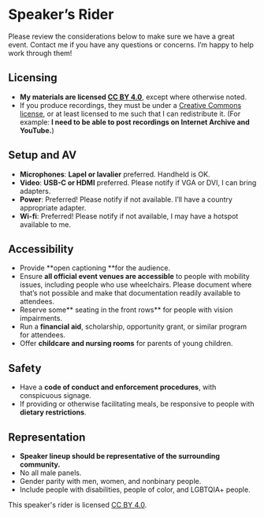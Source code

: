 # Speaker’s Rider

Please review the considerations below to make sure we have a great event. Contact me if you have any questions or concerns. I’m happy to help work through them!

## Licensing

*   **My materials are licensed [CC BY 4.0](https://creativecommons.org/licenses/by/4.0/)**, except where otherwise noted.
*   If you produce recordings, they must be under a [Creative Commons license](https://creativecommons.org/licenses/), or at least licensed to me such that I can redistribute it. (For example: **I need to be able to post recordings on Internet Archive and YouTube.**)

## Setup and AV

*   **Microphones**: **Lapel or lavalier** preferred. Handheld is OK.
*   **Video**: **USB-C or HDMI** preferred. Please notify if VGA or DVI, I can bring adapters.
*   **Power**: Preferred! Please notify if not available. I’ll have a country appropriate adapter.
*   **Wi-fi**: Preferred! Please notify if not available, I may have a hotspot available to me.

## Accessibility

*   Provide **open captioning **for the audience.
*   Ensure **all official event venues are accessible** to people with mobility issues, including people who use wheelchairs. Please document where that’s not possible and make that documentation readily available to attendees.
*   Reserve some** seating in the front rows** for people with vision impairments.
*   Run a **financial aid**, scholarship, opportunity grant, or similar program for attendees.
*   Offer **childcare and nursing rooms** for parents of young children.

## Safety

*   Have a **code of conduct and enforcement procedures**, with conspicuous signage.
*   If providing or otherwise facilitating meals, be responsive to people with **dietary restrictions**.

## Representation

*   **Speaker lineup should be representative of the surrounding community.**
*   No all male panels.
*   Gender parity with men, women, and nonbinary people.
*   Include people with disabilities, people of color, and LGBTQIA+ people.

This speaker's rider is licensed [CC BY 4.0](https://creativecommons.org/licenses/by/4.0/).
